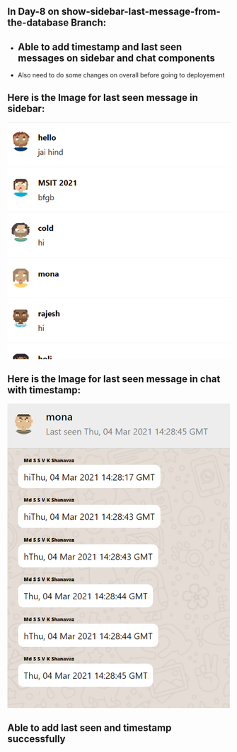 ## In Day-8 on show-sidebar-last-message-from-the-database Branch:

- ## Able to add timestamp and last seen messages on sidebar and chat components
- Also need to do some changes on overall before going to deployement

## Here is the Image for last seen message in sidebar:

![](Images-8/sidebar.png)


## Here is the Image for last seen message in chat with timestamp:

![](Images-8/chat.png)

## Able to add last seen and timestamp successfully
